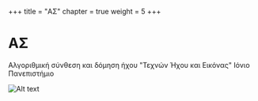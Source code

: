 +++
title = "ΑΣ"
chapter = true
weight = 5
+++


# ΑΣ 

Αλγοριθμική σύνθεση και δόμηση ήχου "Τεχνών Ήχου και Εικόνας"
Ιόνιο Πανεπιστήμιο


![Alt text][id]

[id]: https://orig00.deviantart.net/572b/f/2013/009/6/8/abstract_dance_01_by_basmur-d5qzt2m.jpg "Fragments"


